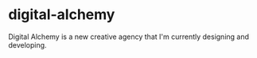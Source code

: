 # digital-alchemy
Digital Alchemy is a new creative agency that I'm currently designing and developing.
